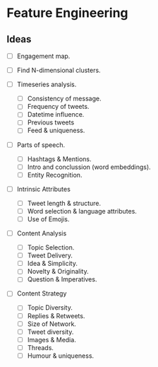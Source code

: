 # Feature Engineering

## Ideas

- [ ] Engagement map.

- [ ] Find N-dimensional clusters.

- [ ] Timeseries analysis.
    - [ ] Consistency of message.
    - [ ] Frequency of tweets.
    - [ ] Datetime influence.
    - [ ] Previous tweets
    - [ ] Feed & uniqueness.

- [ ] Parts of speech.
    - [ ] Hashtags & Mentions.
    - [ ] Intro and conclussion (word embeddings).
    - [ ] Entity Recognition.

- [ ] Intrinsic Attributes
    - [ ] Tweet length & structure.
    - [ ] Word selection & language attributes.
    - [ ] Use of Emojis.

- [ ] Content Analysis
    - [ ] Topic Selection.
    - [ ] Tweet Delivery.
    - [ ] Idea & Simplicity.
    - [ ] Novelty & Originality.
    - [ ] Question & Imperatives.

- [ ] Content Strategy
    - [ ] Topic Diversity.
    - [ ] Replies & Retweets.
    - [ ] Size of Network.
    - [ ] Tweet diversity.
    - [ ] Images & Media. 
    - [ ] Threads.
    - [ ] Humour & uniqueness.
